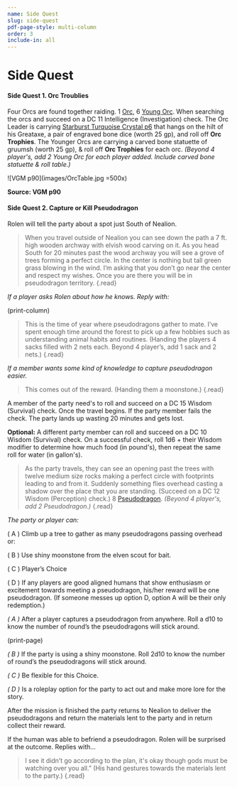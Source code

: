 ```yaml
---
name: Side Quest
slug: side-quest
pdf-page-style: multi-column
order: 3
include-in: all
---
```


# Side Quest

#### Side Quest 1. Orc Troublies

Four Orcs are found together raiding. 1 [Orc](/monster/orc), 6 [Young Orc](/monster/young-orc). When searching the orcs and succeed on a DC 11 Intelligence (Investigation) check. The Orc Leader is carrying [Starburst Turquoise Crystal p6](items) that hangs on the hilt of his Greataxe, a pair of engraved bone dice (worth 25 gp), and roll off **Orc Trophies**. The Younger Orcs are carrying a carved bone statuette of gruumsh (worth 25 gp), & roll off **Orc Trophies** for each orc. *(Beyond 4 player's, add 2 Young Orc for each player added. Include carved bone statuette & roll table.)*

![VGM p90](images/OrcTable.jpg =500x)

**Source: VGM p90**

#### Side Quest 2. Capture or Kill Pseudodragon
 Rolen will tell the party about a spot just South of Nealion.
 
 >When you travel outside of Nealion you can see down the path a 7 ft. high wooden archway with elvish wood carving on it. As you head South for 20 minutes past the wood archway you will see a grove of trees forming a perfect circle. In the center is nothing but tall green grass blowing in the wind. I’m asking that you don’t go near the center and respect my wishes. Once you are there you will be in pseudodragon territory. {.read}

 *If a player asks Rolen about how he knows. Reply with:*

(print-column)
 
 >This is the time of year where pseudodragons gather to mate. I’ve spent enough time around the forest to pick up a few hobbies such as understanding animal habits and routines. (Handing the players 4 sacks filled with 2 nets each. Beyond 4 player’s, add 1 sack and 2 nets.) {.read}

 *If a member wants some kind of knowledge to capture pseudodragon easier.*
 
 >This comes out of the reward. (Handing them a moonstone.) {.read}

 A member of the party need's to roll and succeed on a DC 15 Wisdom (Survival) check. Once the travel begins. If the party member fails the check. The party lands up wasting 20 minutes and gets lost.

 **Optional:** A different party member can roll and succeed on a DC 10 Wisdom (Survival) check. On a successful check, roll 1d6 + their Wisdom modifier to determine how much food (in pound's), then repeat the same roll for water (in gallon's).
 
 >As the party travels, they can see an opening past the trees with twelve medium size rocks making a perfect circle with footprints leading to and from it. Suddenly something flies overhead casting a shadow over the place that you are standing. (Succeed on a DC 12 Wisdom (Perception) check.) 8 [Pseudodragon](/monster/pseudodragon). *(Beyond 4 player's, add 2 Pseudodragon.)* {.read}

*The party or player can:*

( A ) Climb up a tree to gather as many pseudodragons passing overhead or:

( B ) Use shiny moonstone from the elven scout for bait.

( C ) Player’s Choice

( D ) If any players are good aligned humans that show enthusiasm or excitement towards meeting a pseudodragon, his/her reward will be one pseudodragon. (If someone messes up option D, option A will be their only redemption.)

*( A )* After a player captures a pseudodragon from anywhere. Roll a d10 to know the number of round’s the pseudodragons will stick around.

(print-page)

*( B )* If the party is using a shiny moonstone. Roll 2d10 to know the number of round’s the pseudodragons will stick around.

*( C )* Be flexible for this Choice.

*( D )* Is a roleplay option for the party to act out and make more lore for the story.

After the mission is finished the party returns to Nealion to deliver the pseudodragons and return the materials lent to the party and in return collect their reward.

If the human was able to befriend a pseudodragon. Rolen will be surprised at the outcome. Replies with…

>I see it didn’t go according to the plan, it's okay though gods must be watching over you all.” (His hand gestures towards the materials lent to the party.) {.read}